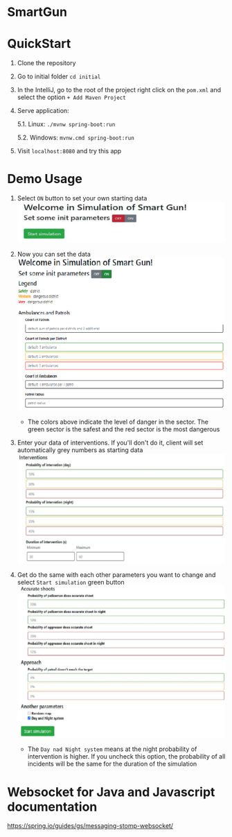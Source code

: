 # SmartGun

# QuickStart
1. Clone the repository
2. Go to initial folder `cd initial`
3. In the IntelliJ, go to the root of the project right click on the `pom.xml` and select the option `+ Add Maven Project`
4. Serve application:

    5.1. Linux: `./mvnw spring-boot:run`
    
    5.2. Windows: `mvnw.cmd spring-boot:run`
5. Visit `localhost:8080` and try this app

# Demo Usage
1. Select `ON` button to set your own starting data
![alt text](initial/src/main/resources/static/demoUsaageIcons/startingScreen.png)
   
2. Now you can set the data
![alt Text](initial/src/main/resources/static/demoUsaageIcons/legendScreen.png)
   - The colors above indicate the level of danger in the sector. The green sector is the safest and the red sector is the most dangerous

3. Enter your data of interventions. If you'll don't do it, client will set automatically grey numbers as starting data 
![alt text](initial/src/main/resources/static/demoUsaageIcons/interventionData.png)

3. Get do the same with each other parameters you want to change and select `Start simulation` green button
![alt text](initial/src/main/resources/static/demoUsaageIcons/startSimulation.png)
    - The `Day nad Night system` means at the night probability of intervention is higher. If you uncheck this option, the probability of all incidents will be the same for the duration of the simulation

# Websocket for Java and Javascript documentation
https://spring.io/guides/gs/messaging-stomp-websocket/
